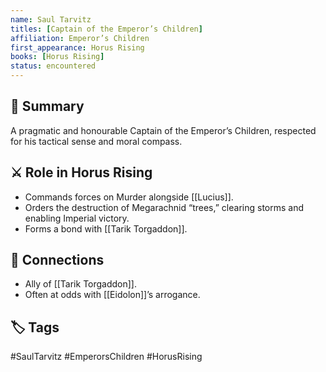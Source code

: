 ```yaml
---
name: Saul Tarvitz
titles: [Captain of the Emperor’s Children]
affiliation: Emperor’s Children
first_appearance: Horus Rising
books: [Horus Rising]
status: encountered
---
```


## 🧠 Summary
A pragmatic and honourable Captain of the Emperor’s Children, respected for his tactical sense and moral compass.

## ⚔️ Role in Horus Rising
- Commands forces on Murder alongside [[Lucius]].
- Orders the destruction of Megarachnid “trees,” clearing storms and enabling Imperial victory.
- Forms a bond with [[Tarik Torgaddon]].

## 🔗 Connections
- Ally of [[Tarik Torgaddon]].
- Often at odds with [[Eidolon]]’s arrogance.

## 🏷︎ Tags
#SaulTarvitz #EmperorsChildren #HorusRising